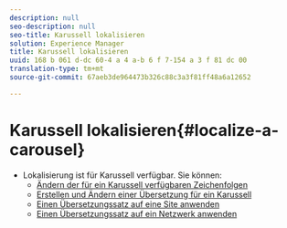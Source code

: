 ```yaml
---
description: null
seo-description: null
seo-title: Karussell lokalisieren
solution: Experience Manager
title: Karussell lokalisieren
uuid: 168 b 061 d-dc 60-4 a 4 a-b 6 f 7-154 a 3 f 81 dc 00
translation-type: tm+mt
source-git-commit: 67aeb3de964473b326c88c3a3f81ff48a6a12652

---
```



# Karussell lokalisieren{#localize-a-carousel}

* Lokalisierung ist für Karussell verfügbar. Sie können:
   * [Ändern der für ein Karussell verfügbaren Zeichenfolgen](/help/using/c-settings-other/c-translation-sets/c-localize-strings.md#section_l2z_hkn_xz)
   * [Erstellen und Ändern einer Übersetzung für ein Karussell](/help/using/c-settings-other/c-translation-sets/t-create-modify-translation-sets.md)
   * [Einen Übersetzungssatz auf eine Site anwenden](/help/using/c-settings-other/c-translation-sets/t-apply-a-translation-set-to-a-site.md)
   * [Einen Übersetzungssatz auf ein Netzwerk anwenden](/help/using/c-settings-other/c-translation-sets/t-apply-a-translation-set-to-a-network.md)

